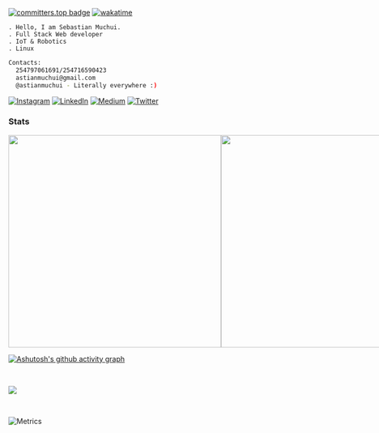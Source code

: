[![committers.top badge](https://user-badge.committers.top/kenya_private/astianmuchui.svg)](https://user-badge.committers.top/kenya_private/astianmuchui)
[![wakatime](https://wakatime.com/badge/user/5a50e193-2e98-47bd-9b67-0952bed984cf.svg)](https://wakatime.com/@5a50e193-2e98-47bd-9b67-0952bed984cf)

```shell
. Hello, I am Sebastian Muchui.
. Full Stack Web developer
. IoT & Robotics
. Linux
```

```sh
Contacts:
  254797061691/254716590423
  astianmuchui@gmail.com
  @astianmuchui - Literally everywhere :)
```

[![Instagram](https://img.shields.io/badge/Instagram-%23E4405F.svg?logo=Instagram&logoColor=white)](https://instagram.com/astianmuchui) [![LinkedIn](https://img.shields.io/badge/LinkedIn-%230077B5.svg?logo=linkedin&logoColor=white)](https://linkedin.com/in/astianmuchui) [![Medium](https://img.shields.io/badge/Medium-12100E?logo=medium&logoColor=white)](https://medium.com/@sebastianmuchui) [![Twitter](https://img.shields.io/badge/Twitter-%231DA1F2.svg?logo=Twitter&logoColor=white)](https://twitter.com/astianmuchui) 


### Stats

<div style="display: inline-flex;">
  <img src="https://github-readme-stats.vercel.app/api?username=astianmuchui&theme=tokyonight&hide_border=false&include_all_commits=true" style="width: 420px;">
  <img src="https://github-readme-streak-stats.herokuapp.com/?user=astianmuchui&theme=tokyonight&hide_border=false&include_all_commits=true&count_private=true" style="width: 420px;">

</div>
<br>

[![Ashutosh's github activity graph](https://github-readme-activity-graph.vercel.app/graph?username=astianmuchui&bg_color=transparent&color=922d1c&line=9e2000&point=ffffff&area=true&hide_border=true)](https://github.com/ashutosh00710/github-readme-activity-graph)

<br>

<a href="https://wakatime.com"><img src="https://wakatime.com/share/@astianmuchui/37330275-52b0-477a-a3bb-81cd83b3532e.png" /></a>

<br>

![Metrics](https://metrics.lecoq.io/astianmuchui?template=terminal&lines=1&habits=1&achievements=1&base=header%2C%20activity%2C%20community%2C%20repositories%2C%20metadata&base.indepth=false&base.hireable=false&base.skip=false&lines=false&lines.sections=base&lines.repositories.limit=4&lines.history.limit=1&lines.delay=0&habits=false&habits.from=200&habits.days=14&habits.facts=true&habits.charts=false&habits.charts.type=graph&habits.trim=false&habits.languages.limit=8&habits.languages.threshold=0%25&achievements=false&achievements.threshold=C&achievements.secrets=true&achievements.display=detailed&achievements.limit=8&config.timezone=Africa%2FNairobi)
